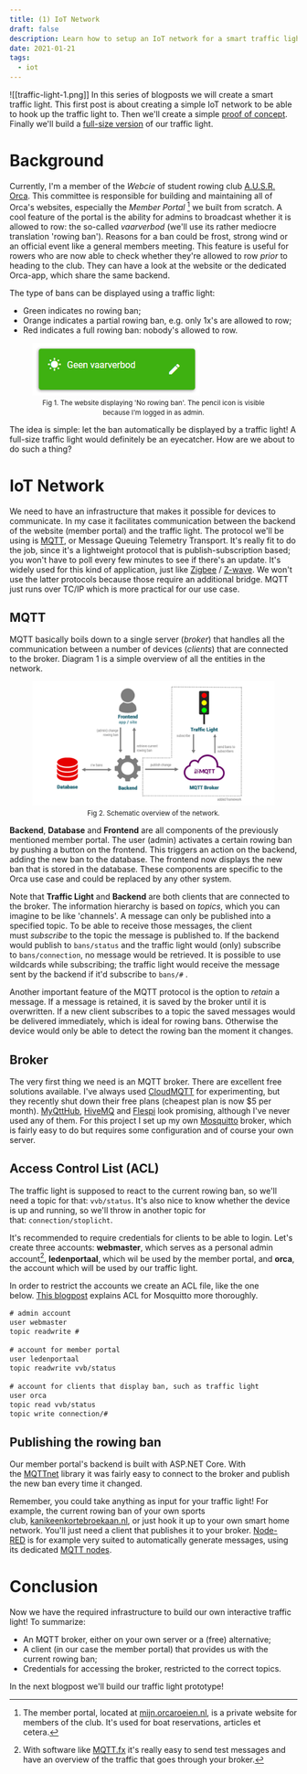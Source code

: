 ```yaml
---
title: (1) IoT Network
draft: false
description: Learn how to setup an IoT network for a smart traffic light.
date: 2021-01-21
tags:
  - iot
---
```

![[traffic-light-1.png]]
In this series of blogposts we will create a smart traffic light. This first post is about creating a simple IoT network to be able to hook up the traffic light to. Then we'll create a simple [proof of concept](traffic-light-2). Finally we'll build a [full-size version](traffic-light-3) of our traffic light.

# Background

Currently, I'm a member of the _Webcie_ of student rowing club [A.U.S.R. Orca](http://orcaroeien.nl). This committee is responsible for building and maintaining all of Orca's websites, especially the _Member Portal_ [^1] we built from scratch. A cool feature of the portal is the ability for admins to broadcast whether it is allowed to row: the so-called _vaarverbod_ (we'll use its rather mediocre translation 'rowing ban'). Reasons for a ban could be frost, strong wind or an official event like a general members meeting. This feature is useful for rowers who are now able to check whether they're allowed to row _prior_ to heading to the club. They can have a look at the website or the dedicated Orca-app, which share the same backend.

The type of bans can be displayed using a traffic light:

- Green indicates no rowing ban;
- Orange indicates a partial rowing ban, e.g. only 1x's are allowed to row;
- Red indicates a full rowing ban: nobody's allowed to row.


<figure>
  <img
  src="../../imgs/vvb.png"
  alt="No rowing ban.">
  <figcaption><center><small>Fig 1. The website displaying 'No rowing ban'. The pencil icon is visible because I'm logged in as admin.</center></small></figcaption>
</figure>

The idea is simple: let the ban automatically be displayed by a traffic light! A full-size traffic light would definitely be an eyecatcher. How are we about to do such a thing?

# IoT Network

We need to have an infrastructure that makes it possible for devices to communicate. In my case it facilitates communication between the backend of the website (member portal) and the traffic light. The protocol we'll be using is [MQTT](https://en.wikipedia.org/wiki/MQTT), or Message Queuing Telemetry Transport. It's really fit to do the job, since it's a lightweight protocol that is publish-subscription based; you won't have to poll every few minutes to see if there's an update. It's widely used for this kind of application, just like [Zigbee](https://en.wikipedia.org/wiki/Zigbee) / [Z-wave](https://en.wikipedia.org/wiki/Z-Wave). We won't use the latter protocols because those require an additional bridge. MQTT just runs over TC/IP which is more practical for our use case.

## MQTT

MQTT basically boils down to a single server (_broker_) that handles all the communication between a number of devices (_clients_) that are connected to the broker. Diagram 1 is a simple overview of all the entities in the network.

<figure>
  <img
  src="../../imgs/diagram-1.png"
  alt="Diagram.">
  <figcaption><center><small>Fig 2. Schematic overview of the network.</small></center></figcaption>
</figure>

**Backend**, **Database** and **Frontend** are all components of the previously mentioned member portal. The user (admin) activates a certain rowing ban by pushing a button on the frontend. This triggers an action on the backend, adding the new ban to the database. The frontend now displays the new ban that is stored in the database. These components are specific to the Orca use case and could be replaced by any other system.

Note that **Traffic Light** and **Backend** are both clients that are connected to the broker. The information hierarchy is based on _topics_, which you can imagine to be like 'channels'. A message can only be published into a specified topic. To be able to receive those messages, the client must _subscribe_ to the topic the message is published to. If the backend would publish to `bans/status` and the traffic light would (only) subscribe to `bans/connection`, no message would be retrieved. It is possible to use wildcards while subscribing; the traffic light would receive the message sent by the backend if it'd subscribe to `bans/#` .

Another important feature of the MQTT protocol is the option to _retain_ a message. If a message is retained, it is saved by the broker until it is overwritten. If a new client subscribes to a topic the saved messages would be delivered immediately, which is ideal for rowing bans. Otherwise the device would only be able to detect the rowing ban the moment it changes.

## Broker

The very first thing we need is an MQTT broker. There are excellent free solutions available. I've always used [CloudMQTT](https://www.cloudmqtt.com/) for experimenting, but they recently shut down their free plans (cheapest plan is now $5 per month). [MyQttHub](https://myqtthub.com/en/), [HiveMQ](https://www.hivemq.com/public-mqtt-broker/) and [Flespi](https://flespi.com/mqtt-broker) look promising, although I've never used any of them. For this project I set up my own [Mosquitto](https://mosquitto.org/) broker, which is fairly easy to do but requires some configuration and of course your own server.

## Access Control List (ACL)

The traffic light is supposed to react to the current rowing ban, so we'll need a topic for that: `vvb/status`. It's also nice to know whether the device is up and running, so we'll throw in another topic for that: `connection/stoplicht`.

It's recommended to require credentials for clients to be able to login. Let's create three accounts: **webmaster**, which serves as a personal admin account[^2], **ledenportaal**, which wil be used by the member portal, and **orca**, the account which will be used by our traffic light.

In order to restrict the accounts we create an ACL file, like the one below. [This blogpost](http://www.steves-internet-guide.com/topic-restriction-mosquitto-configuration/) explains ACL for Mosquitto more thoroughly.

```plain
# admin account
user webmaster
topic readwrite #

# account for member portal
user ledenportaal
topic readwrite vvb/status

# account for clients that display ban, such as traffic light
user orca
topic read vvb/status
topic write connection/#
```

## Publishing the rowing ban

Our member portal's backend is built with ASP.NET Core. With the [MQTTnet](https://github.com/chkr1011/MQTTnet) library it was fairly easy to connect to the broker and publish the new ban every time it changed.

Remember, you could take anything as input for your traffic light! For example, the current rowing ban of your own sports club, [kanikeenkortebroekaan.nl](https://www.kanikeenkortebroekaan.nl/), or just hook it up to your own smart home network. You'll just need a client that publishes it to your broker. [Node-RED](https://nodered.org/) is for example very suited to automatically generate messages, using its dedicated [MQTT nodes](https://cookbook.nodered.org/mqtt/connect-to-broker).

# Conclusion

Now we have the required infrastructure to build our own interactive traffic light! To summarize:

- An MQTT broker, either on your own server or a (free) alternative;
- A client (in our case the member portal) that provides us with the current rowing ban;
- Credentials for accessing the broker, restricted to the correct topics.

In the next blogpost we'll build our traffic light prototype!

[^1]: The member portal, located at [mijn.orcaroeien.nl](http://mijn.orcaroeien.nl), is a private website for members of the club. It's used for boat reservations, articles et cetera.
[^2]: With software like [MQTT.fx](https://mqttfx.jensd.de/) it's really easy to send test messages and have an overview of the traffic that goes through your broker.